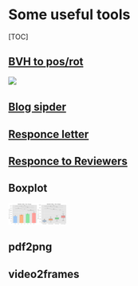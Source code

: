 # Some useful tools

[TOC]



## [BVH to pos/rot](https://mp.weixin.qq.com/s?__biz=MzUyMTE2NDYxMQ==&mid=2247490206&idx=1&sn=74d944f40d8c64d1fc7a7707d885ba38&chksm=f9de18b2cea991a4e281ca440b51c52c9bc94155bd9447ac7d1558fa7f87e96beca7b5dce3bd&token=2035095426&lang=zh_CN#rd)

![](https://files.mdnice.com/user/3650/62cd0a5d-c633-484d-9d72-a1b3a5f82435.gif)

## [Blog sipder](https://blog.csdn.net/qq_38904659/article/details/113361784)

## [Responce letter](https://zhuanlan.zhihu.com/p/187513901)

##  [Responce to Reviewers](https://zhuanlan.zhihu.com/p/187218526)

## Boxplot

<img src="./Boxplot/bar_with_significance_stars.png" alt="wdith=" style="zoom:10%;float:left;" /><img src="Boxplot/boxplot_with_significance_stars.png" style="zoom:10%;" />

## pdf2png

## video2frames

